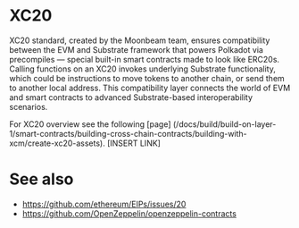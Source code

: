 # XC20

XC20 standard, created by the Moonbeam team, ensures compatibility between the EVM and Substrate framework that powers Polkadot via precompiles — special built-in smart contracts made to look like ERC20s. Calling functions on an XC20 invokes underlying Substrate functionality, which could be instructions to move tokens to another chain, or send them to another local address. This compatibility layer connects the world of EVM and smart contracts to advanced Substrate-based interoperability scenarios.

For XC20 overview see the following [page] (/docs/build/build-on-layer-1/smart-contracts/building-cross-chain-contracts/building-with-xcm/create-xc20-assets). [INSERT LINK]

# See also

- https://github.com/ethereum/EIPs/issues/20
- https://github.com/OpenZeppelin/openzeppelin-contracts
